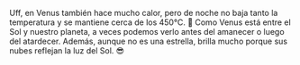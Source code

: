 Uff, en Venus también hace mucho calor, pero de noche no baja tanto la temperatura y se mantiene cerca de los 450°C. :japanese_ogre:
Como Venus está entre el Sol y nuestro planeta, a veces podemos verlo antes del amanecer o luego del atardecer. Además, aunque no es una estrella, brilla mucho porque sus nubes reflejan la luz del Sol. :sunglasses: